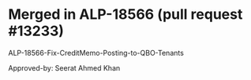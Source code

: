 # Merged in ALP-18566 (pull request #13233)

ALP-18566-Fix-CreditMemo-Posting-to-QBO-Tenants

Approved-by: Seerat Ahmed Khan
